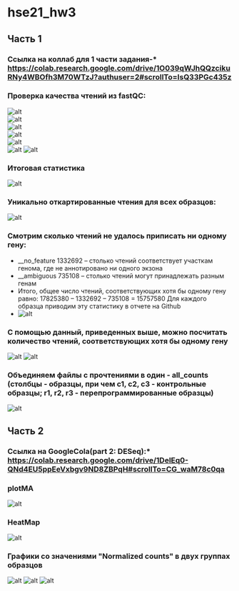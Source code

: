 # hse21_hw3  
## Часть 1
### Ссылка на коллаб для 1 части задания-* https://colab.research.google.com/drive/1O039qWJhQQzcikuRNy4WBOfh3M70WTzJ?authuser=2#scrollTo=IsQ33PGc435z
### Проверка качества чтений из fastQC:
![alt](./images/статистика.png)  
![alt](./images/fastqc(2).png)  
![alt](./images/mean_quility.png)   
![alt](./images/FASTqc(1).png)   
![alt](./images/FASTqc.png)  
![alt](./images/per_base.png) 
![alt](./images/fastqc(3).png)  
### Итоговая статистика
![alt](./images/check.png) 
### Уникально откартированные чтения для всех образцов:  
![alt](./images/подсчет_уникальных_чтений.png)  
### Смотрим сколько чтений не удалось приписать ни одному гену:
* __no_feature 1332692 – столько чтений соответствует участкам генома, где не аннотировано ни одного экзона
*  __ambiguous 735108 – столько чтений могут принадлежать разным генам
* Итого, общее число чтений, соответствующих хотя бы одному гену равно: 17825380 – 1332692 – 735108 = 15757580 Для каждого образца приводим эту статистику в отчете на Github 
* ![alt](./images/подсчет.png)
### С помощью данный, приведенных выше, можно посчитать количество чтений, соответствующих хотя бы одному гену 
![alt](./images/общ.png)
![alt](./images/общее_число.png)
### Объединяем файлы с прочтениями в один - all_counts (столбцы - образцы, при чем c1, c2, c3 - контрольные образцы; r1, r2, r3 - перепрограммированные образцы)  
![alt](./images/таблица.png)
## Часть 2
### Ссылка на GoogleCola(part 2: DESeq):* https://colab.research.google.com/drive/1DelEq0-QNd4EU5ppEeVxbgv9ND8ZBPqH#scrollTo=CG_waM78c0qa
### plotMA
![alt](./images/plotMA.png)
### HeatMap
![alt](./images/heatmap.png)
### Графики со значениями "Normalized counts" в двух группах образцов
![alt](./images/g1.png)
![alt](./images/g2.png)
![alt](./images/g3.png)

